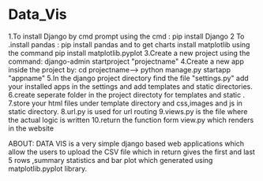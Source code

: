 # Data_Vis
1.To install Django by cmd prompt using the cmd : pip install Django
2 To .install pandas : pip install pandas and to get charts install matplotlib using the command pip install matplotlib.pyplot 
3.Create a new project using the command: django-admin startproject "projectname"
4.Create a new app inside the project by: cd projectname--> python manage.py startapp "appname"
5.In the django project directory find the file "settings.py" add your installed apps in the settings
and add templates and static directories.
6.create seperate folder in the project directoty for templates and static .
7.store your html files under template directory and css,images and js in static directory.
8.url.py is used for url routing
9.views.py is the file where the actual logic is written
10.return the function form view.py which renders in the website

ABOUT:
DATA VIS is a very simple django based web applications which allow the users to upload the CSV file which in return gives the first and last 5 rows 
,summary statistics and bar plot which generated using matplotlib.pyplot library.
